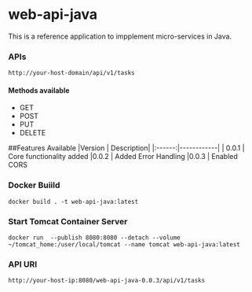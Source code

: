 # web-api-java
This is a reference application to impplement micro-services in Java.

### APIs
```
http://your-host-domain/api/v1/tasks
```
#### Methods available

- GET
- POST
- PUT
- DELETE

##Features Available
|Version | Description|
|:------:|------------|
| 0.0.1 | Core functionality added
|0.0.2 | Added Error Handling
|0.0.3 | Enabled CORS


### Docker Buiild
```
docker build . -t web-api-java:latest
```

### Start Tomcat Container Server
```
docker run  --publish 8080:8080 --detach --volume ~/tomcat_home:/user/local/tomcat --name tomcat web-api-java:latest
```
### API URI
```
http://your-host-ip:8080/web-api-java-0.0.3/api/v1/tasks
```
